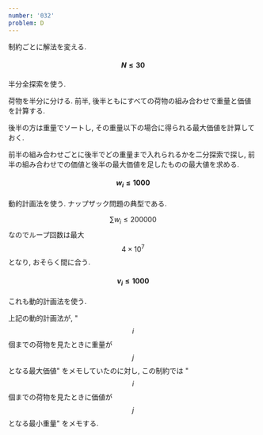 ```yaml
---
number: '032'
problem: D
---
```

制約ごとに解法を変える.

#### $$ N \leq 30 $$

半分全探索を使う.

荷物を半分に分ける. 前半, 後半ともにすべての荷物の組み合わせで重量と価値を計算する.

後半の方は重量でソートし, その重量以下の場合に得られる最大価値を計算しておく.

前半の組み合わせごとに後半でどの重量まで入れられるかを二分探索で探し, 前半の組み合わせでの価値と後半の最大価値を足したものの最大値を求める.

#### $$ w_i \leq 1000 $$

動的計画法を使う. ナップザック問題の典型である.

$$ \sum w_i \leq 200000 $$ なのでループ回数は最大 $$ 4 \times 10^7 $$ となり, おそらく間に合う.

#### $$ v_i \leq 1000 $$

これも動的計画法を使う.

上記の動的計画法が, "$$ i $$ 個までの荷物を見たときに重量が $$ j $$ となる最大価値" をメモしていたのに対し, この制約では "$$ i $$ 個までの荷物を見たときに価値が $$ j $$ となる最小重量" をメモする.
